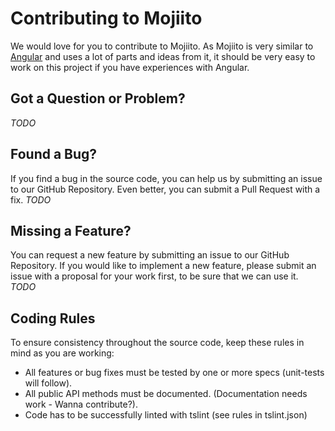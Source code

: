 # Contributing to Mojiito

We would love for you to contribute to Mojiito. As Mojiito is very similar to [Angular](https://github.com/angular/angular) and uses a lot of parts and ideas from it, it should be very easy to work on this project if you have experiences with Angular.

## Got a Question or Problem?
*TODO*

## Found a Bug?
If you find a bug in the source code, you can help us by submitting an issue to our GitHub Repository. Even better, you can submit a Pull Request with a fix.
*TODO*

## Missing a Feature?
You can request a new feature by submitting an issue to our GitHub Repository. If you would like to implement a new feature, please submit an issue with a proposal for your work first, to be sure that we can use it. 
*TODO*

## Coding Rules
To ensure consistency throughout the source code, keep these rules in mind as you are working:

- All features or bug fixes must be tested by one or more specs (unit-tests will follow).
- All public API methods must be documented. (Documentation needs work - Wanna contribute?).
- Code has to be successfully linted with tslint (see rules in tslint.json)

